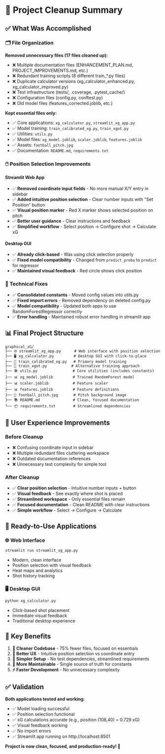 # 🧹 Project Cleanup Summary

## ✅ What Was Accomplished

### 🗂️ File Organization
**Removed unnecessary files (17 files cleaned up):**
- ❌ Multiple documentation files (ENHANCEMENT_PLAN.md, PROJECT_IMPROVEMENTS.md, etc.)
- ❌ Redundant training scripts (8 different train_*.py files)
- ❌ Duplicate calculator versions (xg_calculator_enhanced.py, xg_calculator_improved.py)
- ❌ Test infrastructure (tests/, .coverage, .pytest_cache/)
- ❌ Configuration files (config.py, conftest.py)
- ❌ Old model files (features_corrected.joblib, etc.)

**Kept essential files only:**
- ✅ Core applications: `xg_calculator.py`, `streamlit_xg_app.py`
- ✅ Model training: `train_calibrated_xg.py`, `train_xgot.py`
- ✅ Utilities: `utils.py`
- ✅ Model files: `xg_model.joblib`, `scaler.joblib`, `features.joblib`
- ✅ Assets: `football_pitch.jpg`
- ✅ Documentation: `README.md`, `requirements.txt`

### 🖱️ Position Selection Improvements

#### Streamlit Web App
- ✅ **Removed coordinate input fields** - No more manual X/Y entry in sidebar
- ✅ **Added intuitive position selection** - Clear number inputs with "Set Position" button
- ✅ **Visual position marker** - Red X marker shows selected position on pitch
- ✅ **Better user guidance** - Clear instructions and feedback
- ✅ **Simplified workflow** - Select position → Configure shot → Calculate xG

#### Desktop GUI
- ✅ **Already click-based** - Was using click selection properly
- ✅ **Fixed model compatibility** - Changed from `predict_proba` to `predict` for regressor
- ✅ **Maintained visual feedback** - Red circle shows click position

### 🔧 Technical Fixes
- ✅ **Consolidated constants** - Moved config values into utils.py
- ✅ **Fixed import errors** - Removed dependency on deleted config.py
- ✅ **Model compatibility** - Updated both apps to use RandomForestRegressor correctly
- ✅ **Error handling** - Maintained robust error handling in streamlit app

## 📊 Final Project Structure

```
graphical_xG/
├── 🌐 streamlit_xg_app.py      # Web interface with position selection
├── 🖥️ xg_calculator.py         # Desktop GUI with click-to-place
├── 🤖 train_calibrated_xg.py   # Primary model training
├── 🤖 train_xgot.py           # Alternative training approach
├── 🛠️ utils.py                # Core utilities (includes constants)
├── 📊 xg_model.joblib         # Trained RandomForest model
├── 📊 scaler.joblib           # Feature scaler
├── 📊 features.joblib         # Feature definitions
├── 🎨 football_pitch.jpg       # Pitch background image
├── 📚 README.md               # Clean, focused documentation
└── 📦 requirements.txt        # Streamlined dependencies
```

## 🎯 User Experience Improvements

### Before Cleanup
- ❌ Confusing coordinate input in sidebar
- ❌ Multiple redundant files cluttering workspace
- ❌ Outdated documentation references
- ❌ Unnecessary test complexity for simple tool

### After Cleanup
- ✅ **Clear position selection** - Intuitive number inputs + button
- ✅ **Visual feedback** - See exactly where shot is placed
- ✅ **Streamlined workspace** - Only essential files remain
- ✅ **Focused documentation** - Clean README with clear instructions
- ✅ **Simple workflow** - Select → Configure → Calculate

## 🚀 Ready-to-Use Applications

### 🌐 Web Interface
```bash
streamlit run streamlit_xg_app.py
```
- Modern, clean interface
- Position selection with visual feedback
- Heat maps and analytics
- Shot history tracking

### 🖥️ Desktop GUI
```bash
python xg_calculator.py
```
- Click-based shot placement
- Immediate visual feedback
- Traditional desktop experience

## 🎉 Key Benefits

1. **🧹 Cleaner Codebase** - 75% fewer files, focused on essentials
2. **🎯 Better UX** - Intuitive position selection vs coordinate entry
3. **📱 Simpler Setup** - No test dependencies, streamlined requirements
4. **🔧 More Maintainable** - Single source of truth for constants
5. **⚡ Faster Development** - No unnecessary complexity

## ✅ Validation

**Both applications tested and working:**
- ✅ Model loading successful
- ✅ Position selection functional  
- ✅ xG calculations accurate (e.g., position (108,40) = 0.729 xG)
- ✅ Visual feedback working
- ✅ No import errors
- ✅ Streamlit app running on http://localhost:8501

**Project is now clean, focused, and production-ready! 🎯**
